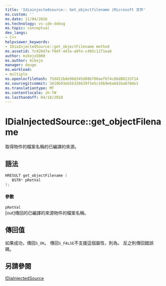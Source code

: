 ```yaml
---
title: 'Idiainjectedsource:: Get_objectfilename |Microsoft 文件'
ms.custom: ''
ms.date: 11/04/2016
ms.technology: vs-ide-debug
ms.topic: conceptual
dev_langs:
- C++
helpviewer_keywords:
- IDiaInjectedSource::get_objectFilename method
ms.assetid: 7c42847a-f0df-443a-a9fe-c495c1271ea8
author: mikejo5000
ms.author: mikejo
manager: douge
ms.workload:
- multiple
ms.openlocfilehash: 75dd11bde98d345d88b700aef6f4c86d80133714
ms.sourcegitcommit: 3d10b93eb5b326639f3e5c19b9e6a8d1ba078de1
ms.translationtype: MT
ms.contentlocale: zh-TW
ms.lasthandoff: 04/18/2018
---
```

# <a name="idiainjectedsourcegetobjectfilename"></a>IDiaInjectedSource::get_objectFilename
取得物件的檔案名稱的已編譯的來源。  
  
## <a name="syntax"></a>語法  
  
```C++  
HRESULT get_objectFilename (   
   BSTR* pRetVal  
);  
```  
  
#### <a name="parameters"></a>參數  
 `pRetVal`  
 [out]傳回的已編譯的來源物件的檔案名稱。  
  
## <a name="return-value"></a>傳回值  
 如果成功，傳回`S_OK`。 傳回`S_FALSE`不支援這個屬性，則為。 反之則傳回錯誤碼。  
  
## <a name="see-also"></a>另請參閱  
 [IDiaInjectedSource](../../debugger/debug-interface-access/idiainjectedsource.md)